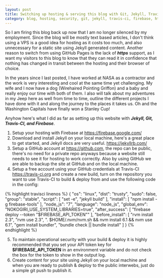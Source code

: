 ```yaml
---
layout: post
title: Switching up hosting & serving this blog with Git, Jekyll, Travis-CI, and Firebase
category: blog, hosting, security, git, jekyll, travis-ci, firebase, https, google
---
```


So I am firing this blog back up now that I am no longer silenced by my employment. Since the blog will be mostly text based articles, I don't think using a VPS is a good idea for hosting as it costs too much, and also unnecessary for a static site using Jekyll generated content. Another reason to switch from using GitHub Pages is the lack of ***https*** support, as I want my visitors to this blog to know that they can read it in confidence that nothing has changed in transit between the hosting and their browser of choice.

In the years since I last posted, I have worked at NASA as a contractor and the work is very interesting and cool at the same time yet challenging. My wife and I now have a dog (Wirehaired Pointing Griffon) and a baby and really enjoy our time with both of them. I also will talk about my adventures in my Jeep here as well from time to time, outline the different projects I have done with it and along the journey to the places it takes us. Oh and the Washington Capitals have finally won a Stanley Cup!

Anyhow here's what I did as far as setting up this website with ***Jekyll, Git, Travis-CI, and Firebase***.

1.  Setup your hosting with Firebase at <https://firebase.google.com/>
2.  Download and install Jekyll on your local machine, here's a great place to get started, and Jekyll docs are very useful. <https://jekyllrb.com/>
3.  Setup a GitHub account at <https://github.com>, the repo can be public, there's no need for a private repo anyways because a website still needs to see it for hosting to work correctly. Also by using GitHub we are able to backup the site at GitHub and on the local machine.
4.  Setup a free account using your GitHub credentials at Travis-CI <https://travis-ci.org> and create a new build, turn on the repository you want to use Travis-CI to build & deploy from and use the following code in the config:

{% highlight travisci linenos %}
{
  "os": "linux",
  "dist": "trusty",
  "sudo": false,
  "group": "stable",
  "script": [
    "set -e",
    "jekyll build"
  ],
  "install": [
    "npm install -g firebase-tools"
  ],
  "node_js": "7",
  "language": "node_js",
  "global_env": "NOKOGIRI_USE_SYSTEM_LIBRARIES=true",
  "after_success": [
    "firebase deploy --token \"$FIREBASE_API_TOKEN\""
  ],
  "before_install": [
    "rvm install 2.3",
    "rvm use 2.3",
    ". $HOME/.nvm/nvm.sh && nvm install 6.1 && nvm use 6.1",
    "gem install bundler",
    "bundle check || bundle install"
  ]
}
{% endhighlight %}

5.  To maintain operational security with your build & deploy it is highly recommended that you set your API token key for **$FIREBASE_API_TOKEN** in an environment variable and do not check the box for the token to show in the output log.
6.  Create content for your site using Jekyll on your local machine and when you are ready to publish & deploy to the public interwebs, just do a simple git push to publish it.
